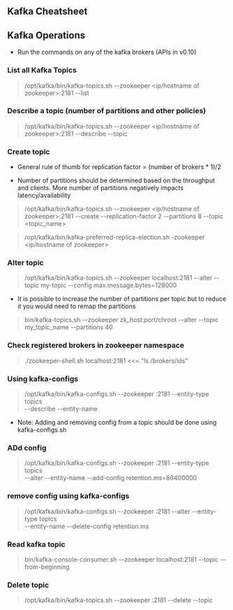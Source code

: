 Kafka Cheatsheet
-----------------


## Kafka Operations

* Run the commands on any of the kafka brokers (APIs in v0.10)


### List all Kafka Topics

> /opt/kafka/bin/kafka-topics.sh --zookeeper <ip/hostname of zookeeper>:2181 --list 


### Describe a topic (number of partitions and other policies)

> /opt/kafka/bin/kafka-topics.sh --zookeeper <ip/hostname of zookeeper>:2181 --describe --topic <topic-name>


### Create topic

* General rule of thumb for replication factor = (number of brokers * 1)/2

* Number of partitions should be determined based on the throughput and clients. More number of partitions negatively impacts latency/availability

> /opt/kafka/bin/kafka-topics.sh --zookeeper <ip/hostname of zookeeper>:2181 --create --replication-factor 2 --partitions 8 --topic <topic_name>

>/opt/kafka/bin/kafka-preferred-replica-election.sh  -zookeeper <ip/hostname of zookeeper>


### Alter topic

> /opt/kafka/bin/kafka-topics.sh --zookeeper localhost:2181 --alter --topic my-topic --config max.message.bytes=128000

* It is possible to increase the number of partitions per topic but to reduce it you would need to remap the partitions

>bin/kafka-topics.sh --zookeeper zk_host:port/chroot --alter --topic my_topic_name  --partitions 40



### Check registered brokers in zookeeper namespace

> ./zookeeper-shell.sh localhost:2181 <<< "ls /brokers/ids"


### Using kafka-configs
> /opt/kafka/bin/kafka-configs.sh  --zookeeper <zk ip>:2181 --entity-type topics \
    --describe --entity-name <topic-name>

* Note: Adding and removing config from a topic should be done using kafka-configs.sh

### ADd config

> /opt/kafka/bin/kafka-configs.sh  --zookeeper <zk-ip>:2181  --entity-type topics   \
  --alter --entity-name <topic-name> --add-config retention.ms=86400000 


### remove config using kafka-configs

> /opt/kafka/bin/kafka-configs.sh  --zookeeper <zk-ip>:2181 --alter --entity-type topics \
   --entity-name <topic-name> --delete-config retention.ms 

### Read kafka topic

> bin/kafka-console-consumer.sh --zookeeper localhost:2181 --topic <topic-name> --from-beginning

###  Delete topic
>/opt/kafka/bin/kafka-topics.sh --zookeeper <zk ip>:2181 --delete --topic <topic-name>
